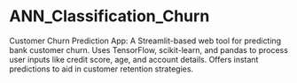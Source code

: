 # ANN_Classification_Churn
Customer Churn Prediction App: A Streamlit-based web tool for predicting bank customer churn. Uses TensorFlow, scikit-learn, and pandas to process user inputs like credit score, age, and account details. Offers instant predictions to aid in customer retention strategies.
